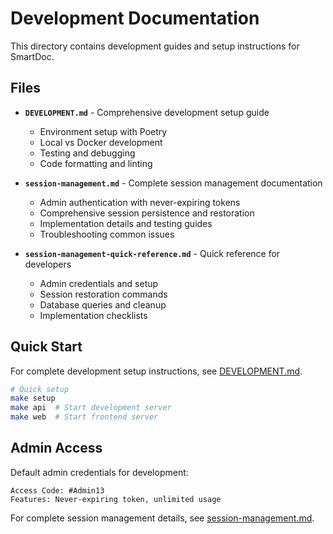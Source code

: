 # Development Documentation

This directory contains development guides and setup instructions for SmartDoc.

## Files

- **`DEVELOPMENT.md`** - Comprehensive development setup guide

  - Environment setup with Poetry
  - Local vs Docker development
  - Testing and debugging
  - Code formatting and linting

- **`session-management.md`** - Complete session management documentation

  - Admin authentication with never-expiring tokens
  - Comprehensive session persistence and restoration
  - Implementation details and testing guides
  - Troubleshooting common issues

- **`session-management-quick-reference.md`** - Quick reference for developers
  - Admin credentials and setup
  - Session restoration commands
  - Database queries and cleanup
  - Implementation checklists

## Quick Start

For complete development setup instructions, see [DEVELOPMENT.md](DEVELOPMENT.md).

```bash
# Quick setup
make setup
make api  # Start development server
make web  # Start frontend server
```

## Admin Access

Default admin credentials for development:

```
Access Code: #Admin13
Features: Never-expiring token, unlimited usage
```

For complete session management details, see [session-management.md](session-management.md).
